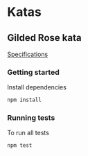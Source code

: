 # Katas

## Gilded Rose kata

[Specifications](https://kata-log.rocks/gilded-rose-kata)

### Getting started

Install dependencies

```sh
npm install
```

### Running tests

To run all tests

```sh
npm test
```
